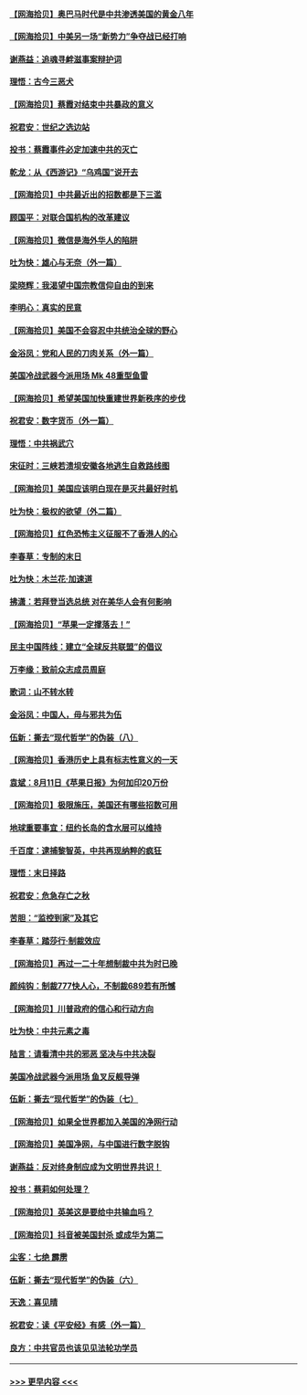 #### [【网海拾贝】奥巴马时代是中共渗透美国的黄金八年](../pages/nsc993/n12349284.md?t=08221251) 
#### [【网海拾贝】中美另一场“新势力”争夺战已经打响](../pages/nsc993/n12346998.md?t=08221251) 
#### [谢燕益：追魂寻衅滋事案辩护词](../pages/nsc993/n12346892.md?t=08221251) 
#### [理悟：古今三恶犬](../pages/nsc993/n12345190.md?t=08221251) 
#### [【网海拾贝】蔡霞对结束中共暴政的意义](../pages/nsc993/n12344263.md?t=08221251) 
#### [祝君安：世纪之选边站](../pages/nsc993/n12342382.md?t=08221251) 
#### [投书：蔡霞事件必定加速中共的灭亡](../pages/nsc993/n12341881.md?t=08221251) 
#### [乾龙：从《西游记》“乌鸡国”说开去](../pages/nsc993/n12341690.md?t=08221251) 
#### [【网海拾贝】中共最近出的招数都是下三滥](../pages/nsc993/n12341593.md?t=08221251) 
#### [顾国平：对联合国机构的改革建议](../pages/nsc993/n12339928.md?t=08221251) 
#### [【网海拾贝】微信是海外华人的陷阱](../pages/nsc993/n12338868.md?t=08221251) 
#### [吐为快：雄心与无奈（外一篇）](../pages/nsc993/n12338132.md?t=08221251) 
#### [梁晓辉：我渴望中国宗教信仰自由的到来](../pages/nsc993/n12336657.md?t=08221251) 
#### [李明心：真实的民意](../pages/nsc993/n12336089.md?t=08221251) 
#### [【网海拾贝】美国不会容忍中共统治全球的野心](../pages/nsc993/n12336063.md?t=08221251) 
#### [金浴凤：党和人民的刀肉关系（外一篇）](../pages/nsc993/n12335834.md?t=08221251) 
#### [美国冷战武器今派用场 Mk 48重型鱼雷](../pages/nsc993/n12335354.md?t=08221251) 
#### [【网海拾贝】希望美国加快重建世界新秩序的步伐](../pages/nsc993/n12334224.md?t=08221251) 
#### [祝君安：数字货币（外一篇）](../pages/nsc993/n12334186.md?t=08221251) 
#### [理悟：中共祸武穴](../pages/nsc993/n12333962.md?t=08221251) 
#### [宋征时：三峡若溃坝安徽各地逃生自救路线图](../pages/nsc993/n12332450.md?t=08221251) 
#### [【网海拾贝】美国应该明白现在是灭共最好时机](../pages/nsc993/n12332313.md?t=08221251) 
#### [吐为快：极权的欲望（外二篇）](../pages/nsc993/n12332089.md?t=08221251) 
#### [【网海拾贝】红色恐怖主义征服不了香港人的心](../pages/nsc993/n12329296.md?t=08221251) 
#### [李春草：专制的末日](../pages/nsc993/n12329079.md?t=08221251) 
#### [吐为快：木兰花‧加速道](../pages/nsc993/n12327366.md?t=08221251) 
#### [拂潇：若拜登当选总统 对在美华人会有何影响](../pages/nsc993/n12295996.md?t=08221251) 
#### [【网海拾贝】“苹果一定撑落去！”](../pages/nsc993/n12326784.md?t=08221251) 
#### [民主中国阵线：建立“全球反共联盟”的倡议](../pages/nsc993/n12324177.md?t=08221251) 
#### [万李缘：致前众志成员周庭](../pages/nsc993/n12324635.md?t=08221251) 
#### [歌词：山不转水转](../pages/nsc993/n12324599.md?t=08221251) 
#### [金浴凤：中国人，毋与邪共为伍](../pages/nsc993/n12324257.md?t=08221251) 
#### [伍新：撕去“现代哲学”的伪装（八）](../pages/nsc993/n12324188.md?t=08221251) 
#### [【网海拾贝】香港历史上具有标志性意义的一天](../pages/nsc993/n12324021.md?t=08221251) 
#### [袁斌：8月11日《苹果日报》为何加印20万份](../pages/nsc993/n12323955.md?t=08221251) 
#### [【网海拾贝】极限施压，美国还有哪些招数可用](../pages/nsc993/n12322512.md?t=08221251) 
#### [地球重要事宜：纽约长岛的含水层可以维持](../pages/nsc993/n12321844.md?t=08221251) 
#### [千百度：逮捕黎智英，中共再现纳粹的疯狂](../pages/nsc993/n12321777.md?t=08221251) 
#### [理悟：末日择路](../pages/nsc993/n12320812.md?t=08221251) 
#### [祝君安：危急存亡之秋](../pages/nsc993/n12320795.md?t=08221251) 
#### [苦胆：“监控到家”及其它](../pages/nsc993/n12320751.md?t=08221251) 
#### [李春草：踏莎行·制裁效应](../pages/nsc993/n12318290.md?t=08221251) 
#### [【网海拾贝】再过一二十年想制裁中共为时已晚](../pages/nsc993/n12318195.md?t=08221251) 
#### [颜纯钩：制裁777快人心，不制裁689若有所憾](../pages/nsc993/n12316912.md?t=08221251) 
#### [【网海拾贝】川普政府的信心和行动方向](../pages/nsc993/n12316673.md?t=08221251) 
#### [吐为快：中共元素之毒](../pages/nsc993/n12316547.md?t=08221251) 
#### [陆言：请看清中共的邪恶 坚决与中共决裂](../pages/nsc993/n12315784.md?t=08221251) 
#### [美国冷战武器今派用场 鱼叉反舰导弹](../pages/nsc993/n12316258.md?t=08221251) 
#### [伍新：撕去“现代哲学”的伪装（七）](../pages/nsc993/n12315846.md?t=08221251) 
#### [【网海拾贝】如果全世界都加入美国的净网行动](../pages/nsc993/n12315588.md?t=08221251) 
#### [【网海拾贝】美国净网，与中国进行数字脱钩](../pages/nsc993/n12312813.md?t=08221251) 
#### [谢燕益：反对终身制应成为文明世界共识！](../pages/nsc993/n12310465.md?t=08221251) 
#### [投书：蔡莉如何处理？](../pages/nsc993/n12310224.md?t=08221251) 
#### [【网海拾贝】英美这是要给中共输血吗？](../pages/nsc993/n12307646.md?t=08221251) 
#### [【网海拾贝】抖音被美国封杀 或成华为第二](../pages/nsc993/n12305277.md?t=08221251) 
#### [尘客：七绝 霹雳](../pages/nsc993/n12304053.md?t=08221251) 
#### [伍新：撕去“现代哲学”的伪装（六）](../pages/nsc993/n12303243.md?t=08221251) 
#### [天逸：喜见晴](../pages/nsc993/n12303226.md?t=08221251) 
#### [祝君安：读《平安经》有感（外一篇）](../pages/nsc993/n12303170.md?t=08221251) 
#### [良方：中共官员也该见见法轮功学员](../pages/nsc993/n12302985.md?t=08221251) 

----
#### [ >>> 更早内容 <<< ](../indexes/nsc993-earlier.md)
